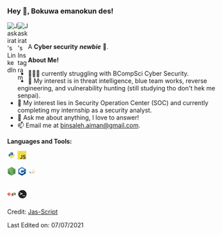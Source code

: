 <h3 title="hehehe"> Hey 👋, Bokuwa emanokun des!</h3>

<a href="https://www.linkedin.com/in/aiman-s-782581209/">
  <img align="left" alt="Jaskirat's LinkedIn" width="24px" src="https://cdn.jsdelivr.net/npm/simple-icons@v3/icons/linkedin.svg" />
</a>
<a href="https://www.instagram.com/emanokun/">
  <img align="left" alt="Jaskirat's Instagram" width="24px" src="https://cdn.jsdelivr.net/npm/simple-icons@v3/icons/instagram.svg" />
</a>


<br />
<br />

A **Cyber security** ***newbie*** 🚀.
 

  

**About Me!**

- 👨🏽‍💻 currently struggling with BCompSci Cyber Security.
- 🌱 My interest is in threat intelligence, blue team works, reverse engineering, and vulnerability hunting (still studying tho don't hek me senpai).
- 🤔 My interest lies in Security Operation Center (SOC) and currently completing my internship as a security analyst.
- 💬 Ask me about anything, I love to answer!
- 📫 Email me at [binsaleh.aiman@gmail.com](mailto:binsaleh.aiman@gmail.com).



**Languages and Tools:**  


<code><img height="20" src="https://raw.githubusercontent.com/github/explore/80688e429a7d4ef2fca1e82350fe8e3517d3494d/topics/python/python.png"></code>
<code><img height="20" src="https://raw.githubusercontent.com/github/explore/80688e429a7d4ef2fca1e82350fe8e3517d3494d/topics/javascript/javascript.png"></code>

<code><img height="20" src="https://raw.githubusercontent.com/github/explore/80688e429a7d4ef2fca1e82350fe8e3517d3494d/topics/nodejs/nodejs.png"></code>
<code><img height="20" src="https://raw.githubusercontent.com/github/explore/80688e429a7d4ef2fca1e82350fe8e3517d3494d/topics/cpp/cpp.png"></code>
<code><img height="20" src="https://raw.githubusercontent.com/github/explore/80688e429a7d4ef2fca1e82350fe8e3517d3494d/topics/mysql/mysql.png"></code>

<code><img height="20" src="https://raw.githubusercontent.com/github/explore/80688e429a7d4ef2fca1e82350fe8e3517d3494d/topics/git/git.png"></code>
<code><img height="20" src="https://raw.githubusercontent.com/github/explore/80688e429a7d4ef2fca1e82350fe8e3517d3494d/topics/terminal/terminal.png"></code>
----
Credit: [Jas-Script](https://github.com/Jas-Script)

Last Edited on: 07/07/2021
